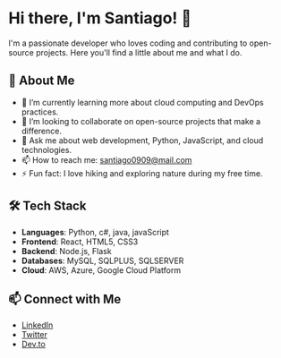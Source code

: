 # Hi there, I'm Santiago! 👋

I'm a passionate developer who loves coding and contributing to open-source projects. Here you'll find a little about me and what I do.

## 🚀 About Me

- 🌱 I’m currently learning more about cloud computing and DevOps practices.
- 👯 I’m looking to collaborate on open-source projects that make a difference.
- 💬 Ask me about web development, Python, JavaScript, and cloud technologies.
- 📫 How to reach me: santiago0909@mail.com
- ⚡ Fun fact: I love hiking and exploring nature during my free time.

## 🛠️ Tech Stack

- **Languages**: Python, c#, java, javaScript
- **Frontend**: React,  HTML5, CSS3
- **Backend**: Node.js, Flask
- **Databases**: MySQL, SQLPLUS, SQLSERVER
- **Cloud**: AWS, Azure, Google Cloud Platform


## 📫 Connect with Me

- [LinkedIn](www.linkedin.com/in/santiagolobo0909)
- [Twitter](https://twitter.com/santiago0909)
- [Dev.to](https://dev.to/santiago0909)
